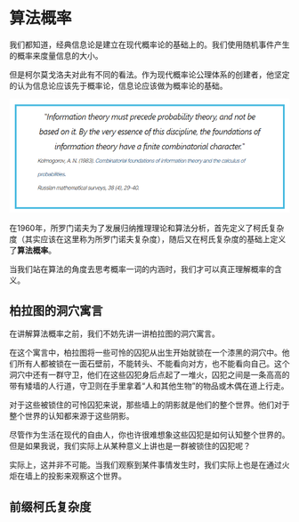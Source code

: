 # 算法概率

我们都知道，经典信息论是建立在现代概率论的基础上的。我们使用随机事件产生的概率来度量信息的大小。

但是柯尔莫戈洛夫对此有不同的看法。作为现代概率论公理体系的创建者，他坚定的认为信息论应该先于概率论，信息论应该做为概率论的基础。

![alt text](image-1.png)

在1960年，所罗门诺夫为了发展归纳推理理论和算法分析，首先定义了柯氏复杂度（其实应该在这里称为所罗门诺夫复杂度），随后又在柯氏复杂度的基础上定义了**算法概率**。

当我们站在算法的角度去思考概率一词的内涵时，我们才可以真正理解概率的含义。

## 柏拉图的洞穴寓言

在讲解算法概率之前，我们不妨先讲一讲柏拉图的洞穴寓言。

在这个寓言中，柏拉图将一些可怜的囚犯从出生开始就锁在一个漆黑的洞穴中。他们所有人都被锁在一面石壁前，不能转头、不能看向对方，也不能看向自己。这个洞穴中还有一群守卫，他们在这些囚犯身后点起了一堆火，囚犯之间是一条高高的带有矮墙的人行道，守卫则在手里拿着“人和其他生物”的物品或木偶在道上行走。

对于这些被锁住的可怜囚犯来说，那些墙上的阴影就是他们的整个世界。他们对于整个世界的认知都来源于这些阴影。

尽管作为生活在现代的自由人，你也许很难想象这些囚犯是如何认知整个世界的。但是如果我说，我们实际上从某种意义上讲也是一群被锁住的囚犯呢？

实际上，这并非不可能。当我们观察到某件事情发生时，我们实际上也是在通过火炬在墙上的投影来观察这个世界。

## 前缀柯氏复杂度



